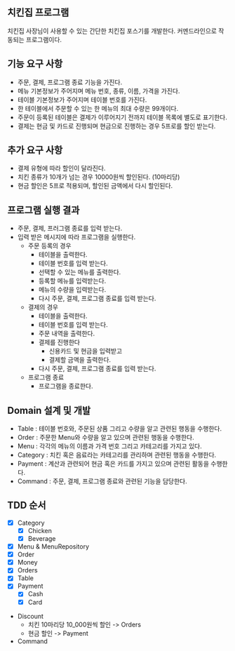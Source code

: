 ## 치킨집 프로그램

치킨집 사장님이 사용할 수 있는 간단한 치킨집 포스기를 개발한다. 커멘드라인으로 작동되는 프로그램이다.

## 기능 요구 사항

- 주문, 결제, 프로그램 종료 기능을 가진다.
- 메뉴 기본정보가 주어지며 메뉴 번호, 종류, 이름, 가격을 가진다.
- 테이블 기본정보가 주어지며 테이블 번호를 가진다.
- 한 테이블에서 주문할 수 있는 한 메뉴의 최대 수량은 99개이다.
- 주문이 등록된 테이블은 결제가 이루어지기 전까지 테이블 목록에 별도로 표기한다.
- 결제는 현금 및 카드로 진행되며 현금으로 진행하는 경우 5프로를 할인 받는다.

## 추가 요구 사항
- 결제 유형에 따라 할인이 달라진다.
- 치킨 종류가 10개가 넘는 경우 10000원씩 할인된다. (10마리당)
- 현금 할인은 5프로 적용되며, 할인된 금액에서 다시 할인된다.

## 프로그램 실행 결과 

- 주문, 결제, 프러그램 종료를 입력 받는다.
- 입력 받은 메시지에 따라 프로그램을 실행한다.
    - 주문 등록의 경우
        - 테이블을 출력한다.
        - 테이블 번호를 입력 받는다.
        - 선택할 수 있는 메뉴를 출력한다.
        - 등록할 메뉴를 입력받는다.
        - 메뉴의 수량을 입력받는다.
        - 다시 주문, 결제, 프로그램 종료를 입력 받는다.
    - 결제의 경우
        - 테이블을 출력한다.
        - 테이블 번호를 입력 받는다.
        - 주문 내역을 출력한다.
        - 결제를 진행한다
            - 신용카드 및 현금을 입력받고
            - 결제할 금액을 출력한다.
        - 다시 주문, 결제, 프로그램 종료를 입력 받는다.
    - 프로그램 종료
        - 프로그램을 종료한다.

## Domain 설계 및 개발

- Table : 테이블 번호와, 주문된 상품 그리고 수량을 알고 관련된 행동을 수행한다.
- Order : 주문한 Menu와 수량을 알고 있으며 관련된 행동을 수행한다.
- Menu : 각각의 메뉴의 이름과 가격 번호 그리고 카테고리를 가지고 있다.
- Category : 치킨 혹은 음료라는 카테고리를 관리하며 관련된 행동을 수행한다.
- Payment : 계산과 관련되어 현금 혹은 카드를 가지고 있으며 관련된 활동을 수행한다.
- Command : 주문, 결제, 프로그램 종료와 관련된 기능을 담당한다.

## TDD 순서

- [x] Category 
    - [x] Chicken
    - [x] Beverage
- [x] Menu & MenuRepository
- [x] Order
- [x] Money
- [x] Orders
- [x] Table
- [x] Payment
    - [x] Cash
    - [x] Card
- Discount
    - 치킨 10마리당 10_000원씩 할인 -> Orders
    - 현금 할인 -> Payment
- Command
     